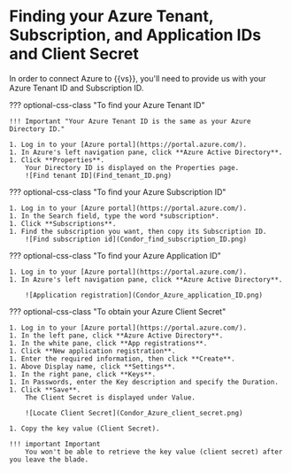 # Finding your Azure Tenant, Subscription, and Application IDs and Client Secret

In order to connect Azure to {{vs}}, you'll need to provide us with your
Azure Tenant ID and Subscription ID. 

??? optional-css-class "To find your Azure Tenant ID"

    !!! Important "Your Azure Tenant ID is the same as your Azure Directory ID."

    1. Log in to your [Azure portal](https://portal.azure.com/).
    1. In Azure's left navigation pane, click **Azure Active Directory**.
    1. Click **Properties**.
        Your Directory ID is displayed on the Properties page.
        ![Find tenant ID](Find_tenant_ID.png)

??? optional-css-class "To find your Azure Subscription ID"

    1. Log in to your [Azure portal](https://portal.azure.com/).
    1. In the Search field, type the word *subscription*.
    1. Click **Subscriptions**.
    1. Find the subscription you want, then copy its Subscription ID.
        ![Find subscription id](Condor_find_subscription_ID.png)

??? optional-css-class "To find your Azure Application ID"
 
    1. Log in to your [Azure portal](https://portal.azure.com/).
    1. In Azure's left navigation pane, click **Azure Active Directory**.

        ![Application registration](Condor_Azure_application_ID.png)

??? optional-css-class "To obtain your Azure Client Secret"

    1. Log in to your [Azure portal](https://portal.azure.com/).
    1. In the left pane, click **Azure Active Directory**.
    1. In the white pane, click **App registrations**.
    1. Click **New application registration**.
    1. Enter the required information, then click **Create**.
    1. Above Display name, click **Settings**.
    1. In the right pane, click **Keys**.
    1. In Passwords, enter the Key description and specify the Duration.
    1. Click **Save**.
        The Client Secret is displayed under Value. 

        ![Locate Client Secret](Condor_Azure_client_secret.png)

    1. Copy the key value (Client Secret).

    !!! important Important 
        You won't be able to retrieve the key value (client secret) after you leave the blade.